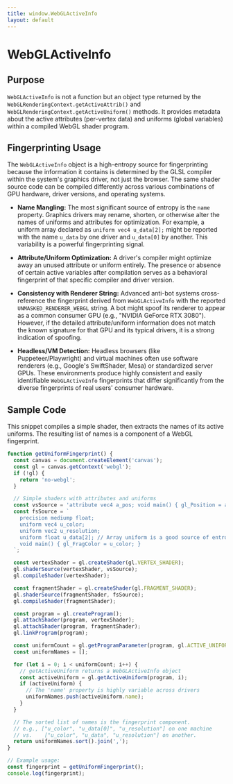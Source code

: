 ```yaml
---
title: window.WebGLActiveInfo
layout: default
---
```

# WebGLActiveInfo
## Purpose
`WebGLActiveInfo` is not a function but an object type returned by the `WebGLRenderingContext.getActiveAttrib()` and `WebGLRenderingContext.getActiveUniform()` methods. It provides metadata about the active attributes (per-vertex data) and uniforms (global variables) within a compiled WebGL shader program.

## Fingerprinting Usage
The `WebGLActiveInfo` object is a high-entropy source for fingerprinting because the information it contains is determined by the GLSL compiler within the system's graphics driver, not just the browser. The same shader source code can be compiled differently across various combinations of GPU hardware, driver versions, and operating systems.

*   **Name Mangling:** The most significant source of entropy is the `name` property. Graphics drivers may rename, shorten, or otherwise alter the names of uniforms and attributes for optimization. For example, a uniform array declared as `uniform vec4 u_data[2];` might be reported with the name `u_data` by one driver and `u_data[0]` by another. This variability is a powerful fingerprinting signal.

*   **Attribute/Uniform Optimization:** A driver's compiler might optimize away an unused attribute or uniform entirely. The presence or absence of certain active variables after compilation serves as a behavioral fingerprint of that specific compiler and driver version.

*   **Consistency with Renderer String:** Advanced anti-bot systems cross-reference the fingerprint derived from `WebGLActiveInfo` with the reported `UNMASKED_RENDERER_WEBGL` string. A bot might spoof its renderer to appear as a common consumer GPU (e.g., "NVIDIA GeForce RTX 3080"). However, if the detailed attribute/uniform information does not match the known signature for that GPU and its typical drivers, it is a strong indication of spoofing.

*   **Headless/VM Detection:** Headless browsers (like Puppeteer/Playwright) and virtual machines often use software renderers (e.g., Google's SwiftShader, Mesa) or standardized server GPUs. These environments produce highly consistent and easily identifiable `WebGLActiveInfo` fingerprints that differ significantly from the diverse fingerprints of real users' consumer hardware.

## Sample Code
This snippet compiles a simple shader, then extracts the names of its active uniforms. The resulting list of names is a component of a WebGL fingerprint.

```javascript
function getUniformFingerprint() {
  const canvas = document.createElement('canvas');
  const gl = canvas.getContext('webgl');
  if (!gl) {
    return 'no-webgl';
  }

  // Simple shaders with attributes and uniforms
  const vsSource = 'attribute vec4 a_pos; void main() { gl_Position = a_pos; }';
  const fsSource = `
    precision mediump float;
    uniform vec4 u_color;
    uniform vec2 u_resolution;
    uniform float u_data[2]; // Array uniform is a good source of entropy
    void main() { gl_FragColor = u_color; }
  `;

  const vertexShader = gl.createShader(gl.VERTEX_SHADER);
  gl.shaderSource(vertexShader, vsSource);
  gl.compileShader(vertexShader);

  const fragmentShader = gl.createShader(gl.FRAGMENT_SHADER);
  gl.shaderSource(fragmentShader, fsSource);
  gl.compileShader(fragmentShader);

  const program = gl.createProgram();
  gl.attachShader(program, vertexShader);
  gl.attachShader(program, fragmentShader);
  gl.linkProgram(program);

  const uniformCount = gl.getProgramParameter(program, gl.ACTIVE_UNIFORMS);
  const uniformNames = [];

  for (let i = 0; i < uniformCount; i++) {
    // getActiveUniform returns a WebGLActiveInfo object
    const activeUniform = gl.getActiveUniform(program, i);
    if (activeUniform) {
      // The 'name' property is highly variable across drivers
      uniformNames.push(activeUniform.name);
    }
  }

  // The sorted list of names is the fingerprint component.
  // e.g., ["u_color", "u_data[0]", "u_resolution"] on one machine
  // vs.    ["u_color", "u_data", "u_resolution"] on another.
  return uniformNames.sort().join(',');
}

// Example usage:
const fingerprint = getUniformFingerprint();
console.log(fingerprint);
```